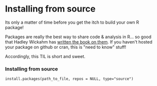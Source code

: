 # Installing from source

Its only a matter of time before you get the itch to build your own R package! 

Packages are really the best way to share code & analysis in R... so good that Hadley Wickahm has [written the book on them](http://r-pkgs.had.co.nz/). If you haven't hosted your package on github or cran, this is "need to know" stuff!

Accordingly, this TIL is short and sweet.

### Installing from source

```
install.packages(path_to_file, repos = NULL, type="source")
```
